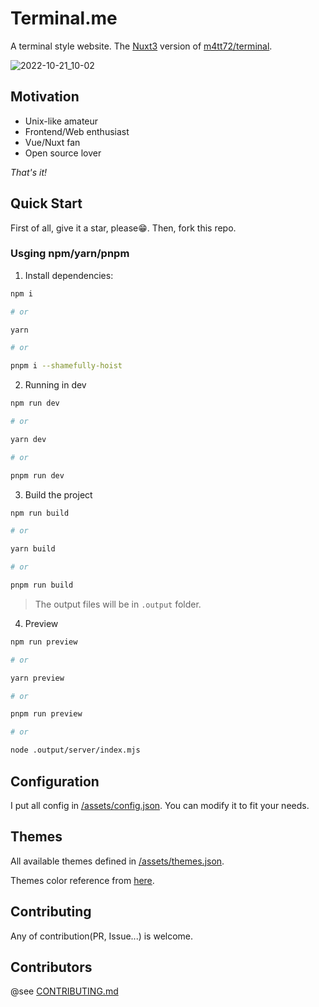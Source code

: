 # Terminal.me

A terminal style website. The [Nuxt3](https://v3.nuxtjs.org/) version of [m4tt72/terminal](https://github.com/m4tt72/terminal).

![2022-10-21_10-02](https://user-images.githubusercontent.com/32745146/197094035-40ffcbf2-a1b2-49ca-96aa-2087ad2960f7.png)

## Motivation

- Unix-like amateur
- Frontend/Web enthusiast
- Vue/Nuxt fan
- Open source lover

*That's it!*

## Quick Start

First of all, give it a star, please😁. Then, fork this repo.

### Usging npm/yarn/pnpm

1. Install dependencies:

```sh
npm i

# or

yarn

# or

pnpm i --shamefully-hoist
```

2. Running in dev

```sh
npm run dev

# or

yarn dev

# or

pnpm run dev
```

3. Build the project

```sh
npm run build

# or

yarn build

# or

pnpm run build
```

> The output files will be in `.output` folder.

4. Preview

```sh
npm run preview

# or 

yarn preview

# or

pnpm run preview

# or

node .output/server/index.mjs
```

## Configuration

I put all config in [/assets/config.json](/assets/config.json). You can modify it to fit your needs.

## Themes

All available themes defined in [/assets/themes.json](/assets/themes.json).

Themes color reference from [here](https://gogh-co.github.io/Gogh/).
## Contributing

Any of contribution(PR, Issue...) is welcome.

## Contributors

@see [CONTRIBUTING.md](/CONTRIBUTING.md)

